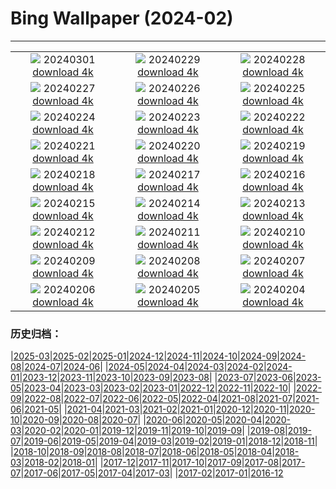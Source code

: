 # Bing Wallpaper (2024-02)
**************
| | | |
| :----: | :----: | :----: |
| ![](https://www.bing.com/th?id=OHR.ModicaItaly_JA-JP0616823869_1920x1080.jpg) 20240301 [download 4k](https://www.bing.com/th?id=OHR.ModicaItaly_JA-JP0616823869_UHD.jpg) | ![](https://www.bing.com/th?id=OHR.VermilionCliffs_JA-JP0444568228_1920x1080.jpg) 20240229 [download 4k](https://www.bing.com/th?id=OHR.VermilionCliffs_JA-JP0444568228_UHD.jpg) | ![](https://www.bing.com/th?id=OHR.BamburghCastleUK_JA-JP0209461050_1920x1080.jpg) 20240228 [download 4k](https://www.bing.com/th?id=OHR.BamburghCastleUK_JA-JP0209461050_UHD.jpg) |
| ![](https://www.bing.com/th?id=OHR.PolarBearCubs_JA-JP0012953029_1920x1080.jpg) 20240227 [download 4k](https://www.bing.com/th?id=OHR.PolarBearCubs_JA-JP0012953029_UHD.jpg) | ![](https://www.bing.com/th?id=OHR.GrandCanyonWinter_JA-JP9819536991_1920x1080.jpg) 20240226 [download 4k](https://www.bing.com/th?id=OHR.GrandCanyonWinter_JA-JP9819536991_UHD.jpg) | ![](https://www.bing.com/th?id=OHR.HaghartsinMonastery_JA-JP9652317145_1920x1080.jpg) 20240225 [download 4k](https://www.bing.com/th?id=OHR.HaghartsinMonastery_JA-JP9652317145_UHD.jpg) |
| ![](https://www.bing.com/th?id=OHR.AlmondBloom_JA-JP9467341348_1920x1080.jpg) 20240224 [download 4k](https://www.bing.com/th?id=OHR.AlmondBloom_JA-JP9467341348_UHD.jpg) | ![](https://www.bing.com/th?id=OHR.Fuji2024_JA-JP9270000739_1920x1080.jpg) 20240223 [download 4k](https://www.bing.com/th?id=OHR.Fuji2024_JA-JP9270000739_UHD.jpg) | ![](https://www.bing.com/th?id=OHR.BrightonBoxes_JA-JP7289590135_1920x1080.jpg) 20240222 [download 4k](https://www.bing.com/th?id=OHR.BrightonBoxes_JA-JP7289590135_UHD.jpg) |
| ![](https://www.bing.com/th?id=OHR.YosemiteFirefall_JA-JP8953953821_1920x1080.jpg) 20240221 [download 4k](https://www.bing.com/th?id=OHR.YosemiteFirefall_JA-JP8953953821_UHD.jpg) | ![](https://www.bing.com/th?id=OHR.PeakDistrictNP_JA-JP8773323840_1920x1080.jpg) 20240220 [download 4k](https://www.bing.com/th?id=OHR.PeakDistrictNP_JA-JP8773323840_UHD.jpg) | ![](https://www.bing.com/th?id=OHR.Ume2024_JA-JP3356449258_1920x1080.jpg) 20240219 [download 4k](https://www.bing.com/th?id=OHR.Ume2024_JA-JP3356449258_UHD.jpg) |
| ![](https://www.bing.com/th?id=OHR.DominicaWhales_JA-JP8354635905_1920x1080.jpg) 20240218 [download 4k](https://www.bing.com/th?id=OHR.DominicaWhales_JA-JP8354635905_UHD.jpg) | ![](https://www.bing.com/th?id=OHR.PegadungRocks_JA-JP7689168051_1920x1080.jpg) 20240217 [download 4k](https://www.bing.com/th?id=OHR.PegadungRocks_JA-JP7689168051_UHD.jpg) | ![](https://www.bing.com/th?id=OHR.BackyardBird_JA-JP7123530976_1920x1080.jpg) 20240216 [download 4k](https://www.bing.com/th?id=OHR.BackyardBird_JA-JP7123530976_UHD.jpg) |
| ![](https://www.bing.com/th?id=OHR.HippopotamusDay_JA-JP7192785124_1920x1080.jpg) 20240215 [download 4k](https://www.bing.com/th?id=OHR.HippopotamusDay_JA-JP7192785124_UHD.jpg) | ![](https://www.bing.com/th?id=OHR.BowingCrane_JA-JP6968020887_1920x1080.jpg) 20240214 [download 4k](https://www.bing.com/th?id=OHR.BowingCrane_JA-JP6968020887_UHD.jpg) | ![](https://www.bing.com/th?id=OHR.MarignyBeads_JA-JP4162697836_1920x1080.jpg) 20240213 [download 4k](https://www.bing.com/th?id=OHR.MarignyBeads_JA-JP4162697836_UHD.jpg) |
| ![](https://www.bing.com/th?id=OHR.GiantTortoise_JA-JP6597399891_1920x1080.jpg) 20240212 [download 4k](https://www.bing.com/th?id=OHR.GiantTortoise_JA-JP6597399891_UHD.jpg) | ![](https://www.bing.com/th?id=OHR.FolegandrosGreece_JA-JP6408429847_1920x1080.jpg) 20240211 [download 4k](https://www.bing.com/th?id=OHR.FolegandrosGreece_JA-JP6408429847_UHD.jpg) | ![](https://www.bing.com/th?id=OHR.ChinaDragon_JA-JP6088029412_1920x1080.jpg) 20240210 [download 4k](https://www.bing.com/th?id=OHR.ChinaDragon_JA-JP6088029412_UHD.jpg) |
| ![](https://www.bing.com/th?id=OHR.SapporoSnowFest2024_JA-JP5845958327_1920x1080.jpg) 20240209 [download 4k](https://www.bing.com/th?id=OHR.SapporoSnowFest2024_JA-JP5845958327_UHD.jpg) | ![](https://www.bing.com/th?id=OHR.MtHoodOregon_JA-JP1952709545_1920x1080.jpg) 20240208 [download 4k](https://www.bing.com/th?id=OHR.MtHoodOregon_JA-JP1952709545_UHD.jpg) | ![](https://www.bing.com/th?id=OHR.GrandCanyonVerdon_JA-JP1674672705_1920x1080.jpg) 20240207 [download 4k](https://www.bing.com/th?id=OHR.GrandCanyonVerdon_JA-JP1674672705_UHD.jpg) |
| ![](https://www.bing.com/th?id=OHR.LakeTahoeRock_JA-JP1426233885_1920x1080.jpg) 20240206 [download 4k](https://www.bing.com/th?id=OHR.LakeTahoeRock_JA-JP1426233885_UHD.jpg) | ![](https://www.bing.com/th?id=OHR.TeideNational_JA-JP0929359307_1920x1080.jpg) 20240205 [download 4k](https://www.bing.com/th?id=OHR.TeideNational_JA-JP0929359307_UHD.jpg) | ![](https://www.bing.com/th?id=OHR.Risshun2024_JA-JP0473025978_1920x1080.jpg) 20240204 [download 4k](https://www.bing.com/th?id=OHR.Risshun2024_JA-JP0473025978_UHD.jpg) |

### 历史归档：

|[2025-03](/../2025-03/2025-03.md)|[2025-02](/../2025-02/2025-02.md)|[2025-01](/../2025-01/2025-01.md)|[2024-12](/../2024-12/2024-12.md)|[2024-11](/../2024-11/2024-11.md)|[2024-10](/../2024-10/2024-10.md)|[2024-09](/../2024-09/2024-09.md)|[2024-08](/../2024-08/2024-08.md)|[2024-07](/../2024-07/2024-07.md)|[2024-06](/../2024-06/2024-06.md)|
|[2024-05](/../2024-05/2024-05.md)|[2024-04](/../2024-04/2024-04.md)|[2024-03](/../2024-03/2024-03.md)|[2024-02](/2024-02.md)|[2024-01](/../2024-01/2024-01.md)|[2023-12](/../2023-12/2023-12.md)|[2023-11](/../2023-11/2023-11.md)|[2023-10](/../2023-10/2023-10.md)|[2023-09](/../2023-09/2023-09.md)|[2023-08](/../2023-08/2023-08.md)|
|[2023-07](/../2023-07/2023-07.md)|[2023-06](/../2023-06/2023-06.md)|[2023-05](/../2023-05/2023-05.md)|[2023-04](/../2023-04/2023-04.md)|[2023-03](/../2023-03/2023-03.md)|[2023-02](/../2023-02/2023-02.md)|[2023-01](/../2023-01/2023-01.md)|[2022-12](/../2022-12/2022-12.md)|[2022-11](/../2022-11/2022-11.md)|[2022-10](/../2022-10/2022-10.md)|
|[2022-09](/../2022-09/2022-09.md)|[2022-08](/../2022-08/2022-08.md)|[2022-07](/../2022-07/2022-07.md)|[2022-06](/../2022-06/2022-06.md)|[2022-05](/../2022-05/2022-05.md)|[2022-04](/../2022-04/2022-04.md)|[2021-08](/../2021-08/2021-08.md)|[2021-07](/../2021-07/2021-07.md)|[2021-06](/../2021-06/2021-06.md)|[2021-05](/../2021-05/2021-05.md)|
|[2021-04](/../2021-04/2021-04.md)|[2021-03](/../2021-03/2021-03.md)|[2021-02](/../2021-02/2021-02.md)|[2021-01](/../2021-01/2021-01.md)|[2020-12](/../2020-12/2020-12.md)|[2020-11](/../2020-11/2020-11.md)|[2020-10](/../2020-10/2020-10.md)|[2020-09](/../2020-09/2020-09.md)|[2020-08](/../2020-08/2020-08.md)|[2020-07](/../2020-07/2020-07.md)|
|[2020-06](/../2020-06/2020-06.md)|[2020-05](/../2020-05/2020-05.md)|[2020-04](/../2020-04/2020-04.md)|[2020-03](/../2020-03/2020-03.md)|[2020-02](/../2020-02/2020-02.md)|[2020-01](/../2020-01/2020-01.md)|[2019-12](/../2019-12/2019-12.md)|[2019-11](/../2019-11/2019-11.md)|[2019-10](/../2019-10/2019-10.md)|[2019-09](/../2019-09/2019-09.md)|
|[2019-08](/../2019-08/2019-08.md)|[2019-07](/../2019-07/2019-07.md)|[2019-06](/../2019-06/2019-06.md)|[2019-05](/../2019-05/2019-05.md)|[2019-04](/../2019-04/2019-04.md)|[2019-03](/../2019-03/2019-03.md)|[2019-02](/../2019-02/2019-02.md)|[2019-01](/../2019-01/2019-01.md)|[2018-12](/../2018-12/2018-12.md)|[2018-11](/../2018-11/2018-11.md)|
|[2018-10](/../2018-10/2018-10.md)|[2018-09](/../2018-09/2018-09.md)|[2018-08](/../2018-08/2018-08.md)|[2018-07](/../2018-07/2018-07.md)|[2018-06](/../2018-06/2018-06.md)|[2018-05](/../2018-05/2018-05.md)|[2018-04](/../2018-04/2018-04.md)|[2018-03](/../2018-03/2018-03.md)|[2018-02](/../2018-02/2018-02.md)|[2018-01](/../2018-01/2018-01.md)|
|[2017-12](/../2017-12/2017-12.md)|[2017-11](/../2017-11/2017-11.md)|[2017-10](/../2017-10/2017-10.md)|[2017-09](/../2017-09/2017-09.md)|[2017-08](/../2017-08/2017-08.md)|[2017-07](/../2017-07/2017-07.md)|[2017-06](/../2017-06/2017-06.md)|[2017-05](/../2017-05/2017-05.md)|[2017-04](/../2017-04/2017-04.md)|[2017-03](/../2017-03/2017-03.md)|
|[2017-02](/../2017-02/2017-02.md)|[2017-01](/../2017-01/2017-01.md)|[2016-12](/../2016-12/2016-12.md)